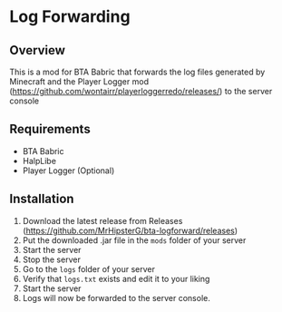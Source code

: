 # Log Forwarding
## Overview

This is a mod for BTA Babric that forwards the log files generated by Minecraft 
and the Player Logger mod (https://github.com/wontairr/playerloggerredo/releases/) to the server console

## Requirements
- BTA Babric
- HalpLibe
- Player Logger (Optional)

## Installation
1. Download the latest release from Releases (https://github.com/MrHipsterG/bta-logforward/releases)
2. Put the downloaded .jar file in the `mods` folder of your server
3. Start the server
4. Stop the server
5. Go to the `logs` folder of your server
6. Verify that `logs.txt` exists and edit it to your liking
7. Start the server
8. Logs will now be forwarded to the server console.